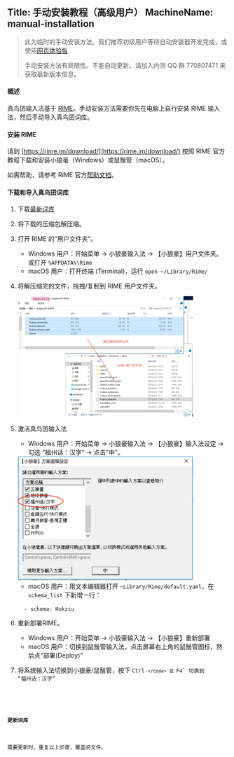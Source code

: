 Title: 手动安装教程（高级用户）
MachineName: manual-installation
---

> 此为临时的手动安装方法。我们推荐初级用户等待自动安装器开发完成，或使用[网页体验版](http://yngping.mindong.asia)
> 
> 手动安装方法有局限性。不能自动更新。请加入内测 QQ 群 770807471 来获取最新版本信息。

#### 概述

真鸟囝输入法基于 [RIME](https://rime.im)。手动安装方法需要你先在电脑上自行安装 RIME 输入法，然后手动导入真鸟囝词库。

#### 安装 RIME

请到 [https://rime.im/download/](https://rime.im/download/) 按照 RIME 官方教程下载和安装小狼毫（Windows）或鼠鬚管（macOS）。

如需帮助，请参考 RIME 官方[帮助文档](https://rime.im/docs/)。


#### 下载和导入真鸟囝词库

1. 下载[最新词库](https://wj.qq.com/s2/5329731/6d93/)

1. 将下载的压缩包解压缩。

1. 打开 RIME 的“用户文件夹”。

   * Windows 用户：开始菜单 -> 小狼豪输入法 -> 【小狼豪】用户文件夹。或打开 `%APPDATA%\Rime`
   * macOS 用户：打开终端 (Terminal)，运行 `open ~/Library/Rime/`

1. 将解压缩完的文件，拖拽/复制到 RIME 用户文件夹。

   <img src="/assets/images/manual-install-copy.jpg" alt="将解压缩完的文件复制到 RIME 用户文件夹" style="max-width: 400px;"/>

1. 激活真鸟囝输入法
   
   * Windows 用户：开始菜单 -> 小狼豪输入法 -> 【小狼豪】输入法设定 -> 勾选 “福州话：汉字” -> 点击"中"。

    <img src="/assets/images/manual-install-activate.jpg" alt="将解压缩完的文件复制到 RIME 用户文件夹" style="max-width: 400px;"/>

   * macOS 用户：用文本编辑器打开 `~Library/Rime/default.yaml`，在 `schema_list` 下新增一行：
    ```
      - schema: Hukziu
    ```

1. 重新部署RIME。
   
   * Windows 用户：开始菜单 -> 小狼豪输入法 -> 【小狼豪】重新部署
   * macOS 用户：切换到鼠鬚管输入法，点击屏幕右上角的鼠鬚管图标，然后点“部署(Deploy)”

1. 将系统输入法切换到小狼豪/鼠鬚管，按下 <code>Ctrl-`</code> 或 `F4` 切换到 “福州话：汉字”

#### 更新词库

需要更新时，重复以上步骤，覆盖旧文件。
